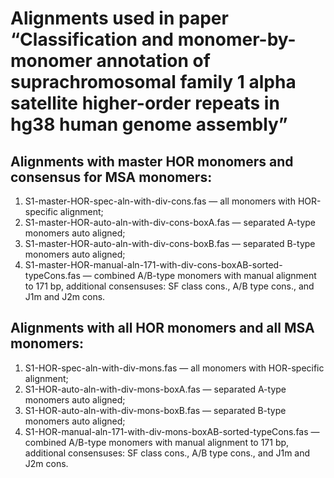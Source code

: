 # Alignments used in paper “Classification and monomer-by-monomer annotation of suprachromosomal family 1 alpha satellite higher-order repeats in hg38 human genome assembly”

## Alignments with master HOR monomers and consensus for MSA monomers:
1. S1-master-HOR-spec-aln-with-div-cons.fas — all monomers with HOR-specific alignment;
1. S1-master-HOR-auto-aln-with-div-cons-boxA.fas — separated A-type monomers auto aligned;
1. S1-master-HOR-auto-aln-with-div-cons-boxB.fas — separated B-type monomers auto aligned;
1. S1-master-HOR-manual-aln-171-with-div-cons-boxAB-sorted-typeCons.fas — combined A/B-type monomers with manual alignment to 171 bp, additional consensuses: SF class cons., A/B type cons., and J1m and J2m cons.

## Alignments with all HOR monomers and all MSA monomers:
1. S1-HOR-spec-aln-with-div-mons.fas — all monomers with HOR-specific alignment;
1. S1-HOR-auto-aln-with-div-mons-boxA.fas — separated A-type monomers auto aligned;
1. S1-HOR-auto-aln-with-div-mons-boxB.fas — separated B-type monomers auto aligned;
1. S1-HOR-manual-aln-171-with-div-mons-boxAB-sorted-typeCons.fas — combined A/B-type monomers with manual alignment to 171 bp, additional consensuses: SF class cons., A/B type cons., and J1m and J2m cons.
